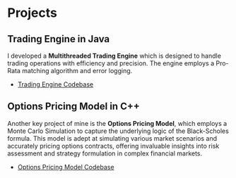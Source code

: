  # Projects

## Trading Engine in Java

I developed a **Multithreaded Trading Engine** which is designed to handle trading operations with efficiency and precision. The engine employs a Pro-Rata matching algorithm and error logging.

- [Trading Engine Codebase](https://github.com/kaartikn/order-book-trading-engine)

## Options Pricing Model in C++

Another key project of mine is the **Options Pricing Model**, which employs a Monte Carlo Simulation to capture the underlying logic of the Black-Scholes formula. This model is adept at simulating various market scenarios and accurately pricing options contracts, offering invaluable insights into risk assessment and strategy formulation in complex financial markets.


- [Options Pricing Model Codebase](https://github.com/kaartikn/options-pricing-simulation)
